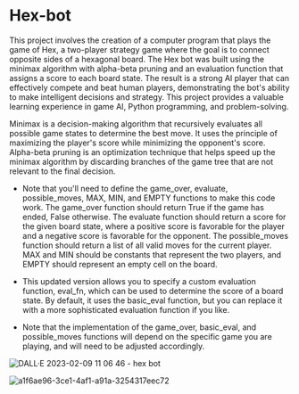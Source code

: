 # Hex-bot
This project involves the creation of a computer program that plays the game of Hex, a two-player strategy game where the goal is to connect opposite sides of a hexagonal board. The Hex bot was built using the minimax algorithm with alpha-beta pruning and an evaluation function that assigns a score to each board state. The result is a strong AI player that can effectively compete and beat human players, demonstrating the bot's ability to make intelligent decisions and strategy. This project provides a valuable learning experience in game AI, Python programming, and problem-solving.

Minimax is a decision-making algorithm that recursively evaluates all possible game states to determine the best move. It uses the principle of maximizing the player's score while minimizing the opponent's score. Alpha-beta pruning is an optimization technique that helps speed up the minimax algorithm by discarding branches of the game tree that are not relevant to the final decision. 

- Note that you'll need to define the game_over, evaluate, possible_moves, MAX, MIN, and EMPTY functions to make this code work. The game_over function should return True if the game has ended, False otherwise. The evaluate function should return a score for the given board state, where a positive score is favorable for the player and a negative score is favorable for the opponent. The possible_moves function should return a list of all valid moves for the current player. MAX and MIN should be constants that represent the two players, and EMPTY should represent an empty cell on the board.

- This updated version allows you to specify a custom evaluation function, eval_fn, which can be used to determine the score of a board state. By default, it uses the basic_eval function, but you can replace it with a more sophisticated evaluation function if you like.

- Note that the implementation of the game_over, basic_eval, and possible_moves functions will depend on the specific game you are playing, and will need to be adjusted accordingly.

![DALL·E 2023-02-09 11 06 46 - hex bot ](https://user-images.githubusercontent.com/68110223/217753297-400520cd-0b71-4dd6-bbe5-00bd66ca4dcc.png)



![a1f6ae96-3ce1-4af1-a91a-3254317eec72](https://user-images.githubusercontent.com/68110223/218071451-dd4ec178-23bb-4772-a2a4-c89c25281bb9.png)
